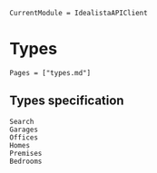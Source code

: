 
```@meta
CurrentModule = IdealistaAPIClient
```

# Types

```@index
Pages = ["types.md"]
```

## Types specification

```@docs
Search
Garages
Offices
Homes
Premises
Bedrooms
```
